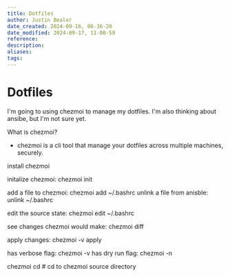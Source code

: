 ```yaml
---
title: Dotfiles
author: Justin Bealer
date_created: 2024-09-16, 06-36-20
date_modified: 2024-09-17, 11-00-59
reference: 
description: 
aliases: 
tags: 
---
```

# Dotfiles

I'm going to using chezmoi to manage my dotfiles. I'm also thinking about
ansibe, but I'm not sure yet.

What is chezmoi?

- chezmoi is a cli tool that manage your dotfiles across multiple machines,
  securely.

install chezmoi

initalize chezmoi: chezmoi init

add a file to chezmoi: chezmoi add ~/.bashrc
unlink a file from anisble: unlink ~/.bashrc

edit the source state: chezmoi edit ~/.bashrc

see changes chezmoi would make: chezmoi diff

apply changes: chezmoi -v apply

has verbose flag: chezmoi -v
has dry run flag: chezmoi -n

chezmoi cd # cd to chezmoi source directory
